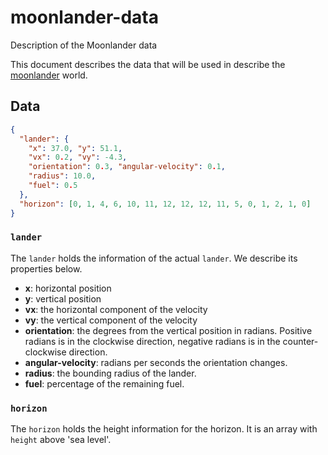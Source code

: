 # moonlander-data
Description of the Moonlander data

This document describes the data that will be used in describe the [moonlander][] world.

## Data

```json
{
  "lander": {
    "x": 37.0, "y": 51.1,
    "vx": 0.2, "vy": -4.3,
    "orientation": 0.3, "angular-velocity": 0.1,
    "radius": 10.0,
    "fuel": 0.5
  },
  "horizon": [0, 1, 4, 6, 10, 11, 12, 12, 12, 11, 5, 0, 1, 2, 1, 0]
}
```

### `lander`
The `lander` holds the information of the actual `lander`. We describe its properties below.

* **x**: horizontal position
* **y**: vertical position
* **vx**: the horizontal component of the velocity
* **vy**: the vertical component of the velocity
* **orientation**: the degrees from the vertical position in radians. Positive radians is in the clockwise direction, negative radians is in the counter-clockwise direction.
* **angular-velocity**: radians per seconds the orientation changes.
* **radius**: the bounding radius of the lander.
* **fuel**: percentage of the remaining fuel.

### `horizon`
The `horizon` holds the height information for the horizon. It is an array with `height` above 'sea level'.

[moonlander]: https://en.wikipedia.org/wiki/Lunar_Lander_%281979_video_game%29
